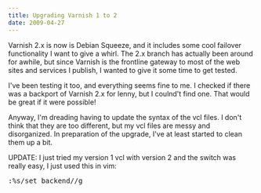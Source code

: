 ```yaml
---
title: Upgrading Varnish 1 to 2
date: 2009-04-27
---
```

Varnish 2.x is now is Debian Squeeze, and it includes some cool failover functionality I want to give a whirl. The 2.x branch has actually been around for awhile, but since Varnish is the frontline gateway to most of the web sites and services I publish, I wanted to give it some time to get tested.

I've been testing it too, and everything seems fine to me. I checked if there was a backport of Varnish 2.x for lenny, but I coulnd't find one. That would be great if it were possible!

Anyway, I'm dreading having to update the syntax of the vcl files. I don't think that they are too different, but my vcl files are messy and disorganized. In preparation of the upgrade, I've at least started to clean them up a bit.

UPDATE: I just tried my version 1 vcl with version 2 and the switch was really easy, I just used this in vim:

<pre>:%s/set backend//g</pre>

